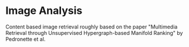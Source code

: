 # Image Analysis
Content based image retrieval roughly based on the paper "Multimedia Retrieval through Unsupervised Hypergraph-based
Manifold Ranking" by Pedronette et al.
